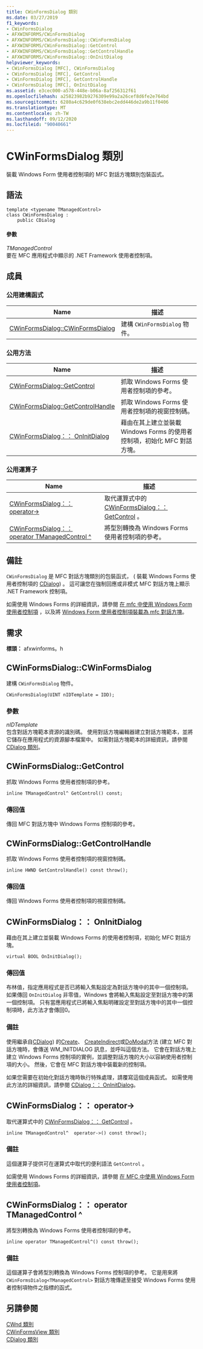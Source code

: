 ```yaml
---
title: CWinFormsDialog 類別
ms.date: 03/27/2019
f1_keywords:
- CWinFormsDialog
- AFXWINFORMS/CWinFormsDialog
- AFXWINFORMS/CWinFormsDialog::CWinFormsDialog
- AFXWINFORMS/CWinFormsDialog::GetControl
- AFXWINFORMS/CWinFormsDialog::GetControlHandle
- AFXWINFORMS/CWinFormsDialog::OnInitDialog
helpviewer_keywords:
- CWinFormsDialog [MFC], CWinFormsDialog
- CWinFormsDialog [MFC], GetControl
- CWinFormsDialog [MFC], GetControlHandle
- CWinFormsDialog [MFC], OnInitDialog
ms.assetid: e3cec000-a578-448e-b06a-8af256312f61
ms.openlocfilehash: a25823982b9276309e99a2a26cef8d6fe2e764bd
ms.sourcegitcommit: 6280a4c629de0f638ebc2edd446de2a9b11f0406
ms.translationtype: MT
ms.contentlocale: zh-TW
ms.lasthandoff: 09/12/2020
ms.locfileid: "90040661"
---
```

# <a name="cwinformsdialog-class"></a>CWinFormsDialog 類別

裝載 Windows Form 使用者控制項的 MFC 對話方塊類別包裝函式。

## <a name="syntax"></a>語法

```
template <typename TManagedControl>
class CWinFormsDialog :
    public CDialog
```

#### <a name="parameters"></a>參數

*TManagedControl*<br/>
要在 MFC 應用程式中顯示的 .NET Framework 使用者控制項。

## <a name="members"></a>成員

### <a name="public-constructors"></a>公用建構函式

|Name|描述|
|----------|-----------------|
|[CWinFormsDialog::CWinFormsDialog](#cwinformsdialog)|建構 `CWinFormsDialog` 物件。|

### <a name="public-methods"></a>公用方法

|Name|描述|
|----------|-----------------|
|[CWinFormsDialog::GetControl](#getcontrol)|抓取 Windows Forms 使用者控制項的參考。|
|[CWinFormsDialog::GetControlHandle](#getcontrolhandle)|抓取 Windows Forms 使用者控制項的視窗控制碼。|
|[CWinFormsDialog：： OnInitDialog](#oninitdialog)|藉由在其上建立並裝載 Windows Forms 的使用者控制項，初始化 MFC 對話方塊。|

### <a name="public-operators"></a>公用運算子

|Name|描述|
|----------|-|
|[CWinFormsDialog：： operator-&gt;](#operator_-_gt)|取代運算式中的 [CWinFormsDialog：： GetControl](#getcontrol) 。|
|[CWinFormsDialog：： operator TManagedControl ^](#operator-tmanagedcontrol-hat)|將型別轉換為 Windows Forms 使用者控制項的參考。|

## <a name="remarks"></a>備註

`CWinFormsDialog` 是 MFC 對話方塊類別的包裝函式， ( 裝載 Windows Forms 使用者控制項的 [CDialog](../../mfc/reference/cdialog-class.md)) 。 這可讓您在強制回應或非模式 MFC 對話方塊上顯示 .NET Framework 控制項。

如需使用 Windows Forms 的詳細資訊，請參閱 [在 mfc 中使用 Windows Form 使用者控制項](../../dotnet/using-a-windows-form-user-control-in-mfc.md) ，以及將 [Windows Form 使用者控制項裝載為 mfc 對話方塊](../../dotnet/hosting-a-windows-form-user-control-as-an-mfc-dialog-box.md)。

## <a name="requirements"></a>需求

**標頭：** afxwinforms。h

## <a name="cwinformsdialogcwinformsdialog"></a><a name="cwinformsdialog"></a> CWinFormsDialog::CWinFormsDialog

建構 `CWinFormsDialog` 物件。

```
CWinFormsDialog(UINT nIDTemplate = IDD);
```

### <a name="parameters"></a>參數

*nIDTemplate*<br/>
包含對話方塊範本資源的識別碼。 使用對話方塊編輯器建立對話方塊範本，並將它儲存在應用程式的資源腳本檔案中。 如需對話方塊範本的詳細資訊，請參閱 [CDialog 類別](../../mfc/reference/cdialog-class.md)。

## <a name="cwinformsdialoggetcontrol"></a><a name="getcontrol"></a> CWinFormsDialog::GetControl

抓取 Windows Forms 使用者控制項的參考。

```
inline TManagedControl^ GetControl() const;
```

### <a name="return-value"></a>傳回值

傳回 MFC 對話方塊中 Windows Forms 控制項的參考。

## <a name="cwinformsdialoggetcontrolhandle"></a><a name="getcontrolhandle"></a> CWinFormsDialog::GetControlHandle

抓取 Windows Forms 使用者控制項的視窗控制碼。

```
inline HWND GetControlHandle() const throw();
```

### <a name="return-value"></a>傳回值

傳回 Windows Forms 使用者控制項的視窗控制碼。

## <a name="cwinformsdialogoninitdialog"></a><a name="oninitdialog"></a> CWinFormsDialog：： OnInitDialog

藉由在其上建立並裝載 Windows Forms 的使用者控制項，初始化 MFC 對話方塊。

```
virtual BOOL OnInitDialog();
```

### <a name="return-value"></a>傳回值

布林值，指定應用程式是否已將輸入焦點設定為對話方塊中的其中一個控制項。 如果傳回 `OnInitDialog` 非零值，Windows 會將輸入焦點設定至對話方塊中的第一個控制項。 只有當應用程式已將輸入焦點明確設定至對話方塊中的其中一個控制項時，此方法才會傳回0。

### <a name="remarks"></a>備註

使用繼承自[CDialog](../../mfc/reference/cdialog-class.md)) 的[Create](../../mfc/reference/cdialog-class.md#create)、 [CreateIndirect](../../mfc/reference/cdialog-class.md#createindirect)或[DoModal](../../mfc/reference/cdialog-class.md#domodal)方法 (建立 MFC 對話方塊時，會傳送 WM_INITDIALOG 訊息，並呼叫這個方法。 它會在對話方塊上建立 Windows Forms 控制項的實例，並調整對話方塊的大小以容納使用者控制項的大小。 然後，它會在 MFC 對話方塊中裝載新的控制項。

如果您需要在初始化對話方塊時執行特殊處理，請覆寫這個成員函式。 如需使用此方法的詳細資訊，請參閱 [CDialog：： OnInitDialog](../../mfc/reference/cdialog-class.md#oninitdialog)。

## <a name="cwinformsdialogoperator--gt"></a><a name="operator_-_gt"></a> CWinFormsDialog：： operator-&gt;

取代運算式中的 [CWinFormsDialog：： GetControl](#getcontrol) 。

```
inline TManagedControl^  operator->() const throw();
```

### <a name="remarks"></a>備註

這個運算子提供可在運算式中取代的便利語法 `GetControl` 。

如需使用 Windows Forms 的詳細資訊，請參閱 [在 MFC 中使用 Windows Form 使用者控制項](../../dotnet/using-a-windows-form-user-control-in-mfc.md)。

## <a name="cwinformsdialogoperator-tmanagedcontrol"></a><a name="operator-tmanagedcontrol-hat"></a> CWinFormsDialog：： operator TManagedControl ^

將型別轉換為 Windows Forms 使用者控制項的參考。

```
inline operator TManagedControl^() const throw();
```

### <a name="remarks"></a>備註

這個運算子會將型別轉換為 Windows Forms 控制項的參考。 它是用來將 `CWinFormsDialog<TManagedControl>` 對話方塊傳遞至接受 Windows Forms 使用者控制項物件之指標的函式。

## <a name="see-also"></a>另請參閱

[CWnd 類別](../../mfc/reference/cwnd-class.md)<br/>
[CWinFormsView 類別](../../mfc/reference/cwinformsview-class.md)<br/>
[CDialog 類別](../../mfc/reference/cdialog-class.md)
